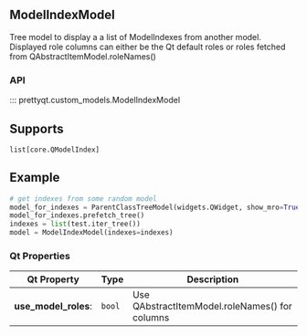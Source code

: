 ## ModelIndexModel

Tree model to display a a list of ModelIndexes from another model.
Displayed role columns can either be the Qt default roles or roles fetched from QAbstractItemModel.roleNames()

### API

::: prettyqt.custom_models.ModelIndexModel

## Supports

`list[core.QModelIndex]`


## Example

```py
# get indexes from some random model
model_for_indexes = ParentClassTreeModel(widgets.QWidget, show_mro=True)
model_for_indexes.prefetch_tree()
indexes = list(test.iter_tree())
model = ModelIndexModel(indexes=indexes)
```

### Qt Properties

| Qt Property          | Type     | Description                                     |
| ---------------------|----------|-------------------------------------------------|
| **use_model_roles**: | `bool`   | Use QAbstractItemModel.roleNames() for columns  |
